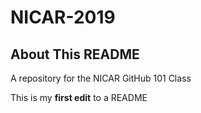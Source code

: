 # NICAR-2019

## About This README

A repository for the NICAR GitHub 101 Class

This is my **first edit** to a README
